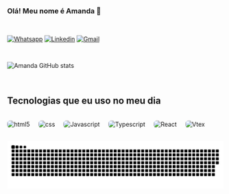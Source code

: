 ### Olá! Meu nome é Amanda 👋
<br/>

[![Whatsapp](https://img.shields.io/badge/WhatsApp-25D366?style=for-the-badge&logo=whatsapp&logoColor=white)](https://api.whatsapp.com/send?phone=5531999632923)
[![Linkedin](https://img.shields.io/badge/LinkedIn-0077B5?style=for-the-badge&logo=linkedin&logoColor=white)](https://www.linkedin.com/in/amanda-almeida-bab4541ab/)
[![Gmail](https://img.shields.io/badge/Gmail-D14836?style=for-the-badge&logo=gmail&logoColor=white)](mailto:almeidafonseca14@gmail.com)

<br/>

![Amanda GitHub stats](https://github-readme-stats.vercel.app/api?username=MandaAlmeida&show_icons=true&theme=dracula)

<br/>

## Tecnologias que eu uso no meu dia

<div style="display: inline_block; align: center; "><br/>
 <img  style="border-radius: 0.4rem" alt="html5" src="https://img.shields.io/badge/HTML5-E34F26?style=for-the-badge&logo=html5&logoColor=white">
  <img style="margin-left: 1rem; border-radius: 0.4rem" alt="css" src="https://img.shields.io/badge/CSS3-1572B6?style=for-the-badge&logo=css3&logoColor=white">
  <img  style="margin-left: 1rem; border-radius: 0.4rem" alt="Javascript" src="https://img.shields.io/badge/JavaScript-F7DF1E?style=for-the-badge&logo=javascript&logoColor=black">
  <img style="margin-left: 1rem; border-radius: 0.4rem" alt="Typescript" src="https://img.shields.io/badge/TypeScript-007ACC?style=for-the-badge&logo=typescript&logoColor=white">
   <img  style="margin-left: 1rem; border-radius: 0.4rem" alt="React" src="https://img.shields.io/badge/React-20232A?style=for-the-badge&logo=react&logoColor=61DAFB">
 <img style="margin-left: 1rem; border-radius: 0.4rem" alt="Vtex" src="https://user-images.githubusercontent.com/104858887/183300217-6a364880-ce71-4d4b-8ac5-50011c718542.svg">
</div>

</br>

![Snake animation](https://github.com/amandaalmeida20/amandaalmeida20/blob/output/github-contribution-grid-snake.svg)
